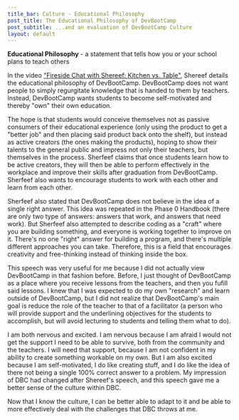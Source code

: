 ```yaml
---
title_bar: Culture - Educational Philosophy
post_title: The Educational Philosophy of DevBootCamp
post_subtitle: ...and an evaluation of DevBootCamp Culture
layout: default
---
```

**Educational Philosophy** - a statement that tells how you or your school plans to teach others

In the video <a href=https://vimeo.com/85001014>"Fireside Chat with Shereef: Kitchen vs. Table"</a>, Shereef details the educational philosophy of DevBootCamp. DevBootCamp does not want people to simply regurgitate knowledge that is handed to them by teachers. Instead, DevBootCamp wants students to become self-motivated and thereby "own" their own education.

The hope is that students would conceive themselves not as passive consumers of their educational experience (only using the product to get a "better job" and then placing said product back onto the shelf), but instead as active creators (the ones making the products), hoping to show their talents to the general public and impress not only their teachers, but themselves in the process. Sherfeef claims that once students learn how to be active creators, they will then be able to perform effectively in the workplace and improve their skills after graduation from DevBootCamp. Sherfeef also wants to encourage students to work with each other and learn from each other.

Sherfeef also stated that DevBootCamp does not believe in the idea of a single right answer. This idea was repeated in the Phase 0 Handbook (there are only two type of answers: answers that work, and answers that need work). But Sherfeef also attempted to describe coding as a "craft" where you are building something, and everyone is working together to improve on it. There's no one "right" answer for building a program, and there's multiple different approaches you can take. Therefore, this is a field that encourages creativity and free-thinking instead of thinking inside the box.

This speech was very useful for me because I did not actually view DevBootCamp in that fashion before. Before, I just thought of DevBootCamp as a place where you receive lessons from the teachers, and then you fufill said lessons. I knew that I was expected to do my own "research" and learn outside of DevBootCamp, but I did not realize that DevBootCamp's main goal is reduce the role of the teacher to that of a facilitator (a person who will provide support and the underlining objectives for the students to accomplish, but will avoid lecturing to students and telling them what to do).

I am both nervous and excited. I am nervous because I am afraid I would not get the support I need to be able to survive, both from the community and the teachers. I will need that support, because I am not confident in my ability to create something workable on my own. But I am also excited because I am self-motivated, I do like creating stuff, and I do like the idea of there not being a single 100% correct answer to a problem. My impression of DBC had changed after Shereef's speech, and this speech gave me a better sense of the culture within DBC.

Now that I know the culture, I can be better able to adapt to it and be able to more effectively deal with the challenges that DBC throws at me.